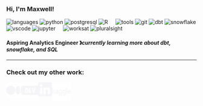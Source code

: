 ### Hi, I'm Maxwell!

![languages](https://img.shields.io/static/v1?label=&message=languages:&color=555&style=flat-square)
![python](https://img.shields.io/static/v1?logo=python&label=&message=python&color=111&logoColor=AAA&style=flat-square&link=)
![postgresql](https://img.shields.io/static/v1?logo=postgresql&label=&message=postgresql&color=111&logoColor=AAA&style=flat-square&link=)
![R](https://img.shields.io/static/v1?logo=R&label=&message=R&color=111&logoColor=AAA&style=flat-square&link=)
&nbsp;&nbsp;&nbsp;
![tools](https://img.shields.io/static/v1?label=&message=tools:&color=555&style=flat-square)
![git](https://img.shields.io/static/v1?logo=git&label=&message=git&color=111&logoColor=AAA&style=flat-square)
![dbt](https://img.shields.io/static/v1?logo=dbt&label=&message=dbt&color=111&logoColor=AAA&style=flat-square)
![snowflake](https://img.shields.io/static/v1?logo=snowflake&label=&message=snowflake&color=111&logoColor=AAA&style=flat-square)
![vscode](https://img.shields.io/static/v1?logo=visualstudiocode&label=&message=vscode&color=111&logoColor=AAA&style=flat-square)
![jupyter](https://img.shields.io/static/v1?logo=jupyter&label=&message=jupyter&color=111&logoColor=AAA&style=flat-square)
&nbsp;&nbsp;&nbsp;
![worksat](https://img.shields.io/static/v1?label=&message=@:&color=555&style=flat-square)
![pluralsight](https://img.shields.io/static/v1?logo=pluralsight&label=&message=pluralsight&color=111&logoColor=AAA&style=flat-square)

#### Aspiring Analytics Engineer &#12299;_currently learning more about dbt, snowflake, and SQL_
----
### Check out my other work:

<a href="https://medium.com/@maxwellarrigona">
  <img align="left" alt="Maxwell's Medium Page" width="42px" src="https://github.com/maxwellarrigona/maxwellarrigona/blob/main/icons/medium.svg" />
</a>
&nbsp;&nbsp;
<a href="https://dev.to/maxwellarrigona">
  <img align="left" alt="Maxwell's Dev.to Page" width="42px" src="https://github.com/maxwellarrigona/maxwellarrigona/blob/main/icons/devdotto.svg" />
</a>
&nbsp;&nbsp;
<a href="https://www.linkedin.com/in/maxwell--johnson/">
  <img align="left" alt="Maxwell's LinkedIn" width="37px" src="https://github.com/maxwellarrigona/maxwellarrigona/blob/main/icons/linkedin.svg" />
</a>
&nbsp;&nbsp;
<a href="https://www.kaggle.com/maxwellarrigona">
  <img align="left" alt="Maxwell's Kaggle Page" width="50px" src="https://github.com/maxwellarrigona/maxwellarrigona/blob/main/icons/kaggle.svg" />
</a>

